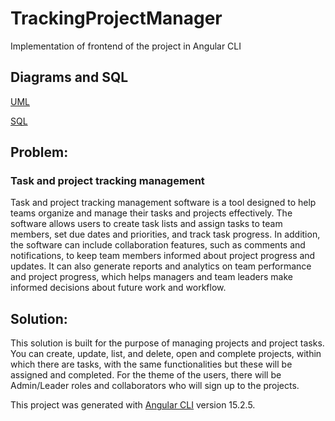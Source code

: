 # TrackingProjectManager
Implementation of frontend of the project in Angular CLI

## Diagrams and SQL

[UML](https://github.com/ksbcoder/Tracking-Project-Manager-Backend/blob/0a970805e4c22d0fd28f9d76a1ba57039e16c8dd/Utils/Tracking%20Project%20Manager.drawio.png)

[SQL](https://github.com/ksbcoder/Tracking-Project-Manager-Backend/blob/0a970805e4c22d0fd28f9d76a1ba57039e16c8dd/Utils/TrackingProjectManagerScript.sql)

## Problem:

### Task and project tracking management

Task and project tracking management software is a tool designed to help teams organize and manage their tasks and projects effectively. The software allows users to create task lists and assign tasks to team members, set due dates and priorities, and track task progress. In addition, the software can include collaboration features, such as comments and notifications, to keep team members informed about project progress and updates. It can also generate reports and analytics on team performance and project progress, which helps managers and team leaders make informed decisions about future work and workflow.

## Solution:

This solution is built for the purpose of managing projects and project tasks. You can create, update, list, and delete, open and complete projects, within which there are tasks, with the same functionalities but these will be assigned and completed. For the theme of the users, there will be Admin/Leader roles and collaborators who will sign up to the projects.

This project was generated with [Angular CLI](https://github.com/angular/angular-cli) version 15.2.5.

